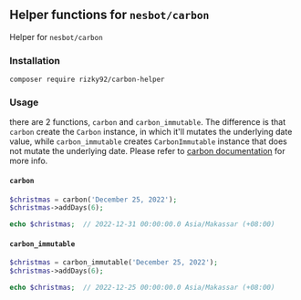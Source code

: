 ## Helper functions for `nesbot/carbon`
Helper for `nesbot/carbon`

### Installation
`composer require rizky92/carbon-helper`

### Usage
there are 2 functions, `carbon` and `carbon_immutable`. The difference is that `carbon` create the `Carbon` instance, in which it'll mutates the underlying date value, while `carbon_immutable` creates `CarbonImmutable` instance that does not mutate the underlying date. Please refer to [carbon documentation](https://carbon.nesbot.com/docs/) for more info.

#### `carbon`
```php
$christmas = carbon('December 25, 2022');
$christmas->addDays(6);

echo $christmas;  // 2022-12-31 00:00:00.0 Asia/Makassar (+08:00)
```

#### `carbon_immutable`
```php
$christmas = carbon_immutable('December 25, 2022');
$christmas->addDays(6);

echo $christmas;  // 2022-12-25 00:00:00.0 Asia/Makassar (+08:00)
```
